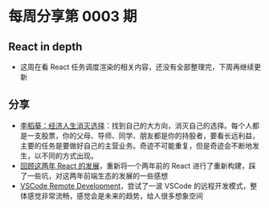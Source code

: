 # 每周分享第 0003 期

## React in depth

- 这周在看 React 任务调度渲染的相关内容，还没有全部整理完，下周再继续更新

## 分享

- [李稻葵：经济人生消灭选择](https://www.youtube.com/watch?v=wpl493dW2iA)：找到自己的大方向，消灭自己的选择。每个人都是一支股票，你的父母、导师、同学、朋友都是你的持股者，要看长远利益，主要的任务是要做好自己的主营业务。奇迹不可能重复，但是奇迹会不断地发生，以不同的方式出现。
- [回顾这两年 React 的发展](https://github.com/luxp/blog/blob/master/posts/2019/0003.%E5%9B%9E%E9%A1%BE%E8%BF%99%E4%B8%A4%E5%B9%B4React%E7%9A%84%E5%8F%91%E5%B1%95---%E9%87%8D%E6%96%B0%E6%9E%84%E5%BB%BA%E4%B8%A4%E5%B9%B4%E5%89%8D%E7%9A%84%E9%A1%B9%E7%9B%AE%E6%9C%89%E6%84%9F.md)，重新将一个两年前的 React 进行了重新构建，踩了一些坑，对这两年前端生态的发展的一些感想
- [VSCode Remote Development](https://github.com/luxp/blog/blob/master/posts/2019/0004.vscode-remote-development.md)，尝试了一波 VSCode 的远程开发模式，整体感觉非常流畅，感觉会是未来的趋势，给人很多想象空间
